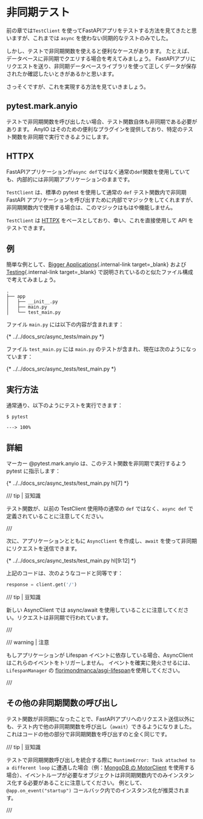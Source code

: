 # 非同期テスト

前の章では`TestClient` を使ってFastAPIアプリをテストする方法を見てきたと思いますが、これまでは `async` を使わない同期的なテストのみでした。

しかし、テストで非同期関数を使えると便利なケースがあります。
たとえば、データベースに非同期でクエリする場合を考えてみましょう。
FastAPIアプリにリクエストを送り、非同期データベースライブラリを使って正しくデータが保存されたか確認したいときがあるかと思います。

さっそくですが、これを実現する方法を見ていきましょう。

## pytest.mark.anyio

テストで非同期関数を呼び出したい場合、テスト関数自体も非同期である必要があります。
AnyIO はそのための便利なプラグインを提供しており、特定のテスト関数を非同期で実行できるようにします。

## HTTPX

FastAPIアプリケーションが`async def`ではなく通常の`def`関数を使用していても、内部的には非同期アプリケーションのままです。

`TestClient` は、標準の pytest を使用して通常の `def` テスト関数内で非同期 FastAPI アプリケーションを呼び出すために内部でマジックをしてくれますが、非同期関数内で使用する場合は、このマジックはもはや機能しません。

`TestClient` は <a href="https://www.python-httpx.org" class="external-link" target="_blank">HTTPX</a> をベースとしており、幸い、これを直接使用して API をテストできます。

## 例

簡単な例として、[Bigger Applications](../tutorial/bigger-applications.md){.internal-link target=_blank} および [Testing](../ja/tutorial/testing.md){.internal-link target=_blank} で説明されているのと似たファイル構成で考えてみましょう。

```
.
├── app
│   ├── __init__.py
│   ├── main.py
│   └── test_main.py
```

ファイル `main.py` には以下の内容が含まれます：

{* ../../docs_src/async_tests/main.py *}

ファイル `test_main.py` には `main.py` のテストが含まれ、現在は次のようになっています：

{* ../../docs_src/async_tests/test_main.py *}

## 実行方法

通常通り、以下のようにテストを実行できます：

<div class="termy">

```console
$ pytest

---> 100%
```

</div>

## 詳細

マーカー @pytest.mark.anyio は、このテスト関数を非同期で実行するよう pytest に指示します：

{* ../../docs_src/async_tests/test_main.py hl[7] *}

/// tip | 豆知識

テスト関数が、以前の TestClient 使用時の通常の `def` ではなく、`async def` で定義されていることに注意してください。

///

次に、アプリケーションとともに `AsyncClient` を作成し、`await` を使って非同期にリクエストを送信できます。

{* ../../docs_src/async_tests/test_main.py hl[9:12] *}

上記のコードは、次のようなコードと同等です：

```Python
response = client.get('/')
```

/// tip | 豆知識

新しい AsyncClient では async/await を使用していることに注意してください。リクエストは非同期で行われています。

///

/// warning | 注意

もしアプリケーションが Lifespan イベントに依存している場合、AsyncClient はこれらのイベントをトリガーしません。
イベントを確実に発火させるには、`LifespanManager` の <a href="https://github.com/florimondmanca/asgi-lifespan#usage" class="external-link" target="_blank">florimondmanca/asgi-lifespan</a>を使用してください。

///

## その他の非同期関数の呼び出し

テスト関数が非同期になったことで、FastAPIアプリへのリクエスト送信以外にも、テスト内で他の非同期関数を呼び出し（`await`）できるようになりました。これはコードの他の部分で非同期関数を呼び出すのと全く同じです。

/// tip | 豆知識

テストで非同期関数呼び出しを統合する際に `RuntimeError: Task attached to a different loop` に遭遇した場合（例：<a href="https://stackoverflow.com/questions/41584243/runtimeerror-task-attached-to-a-different-loop" class="external-link" target="_blank">MongoDB の MotorClient</a> を使用する場合）、イベントループが必要なオブジェクトは非同期関数内でのみインスタンス化する必要があることに注意してください。 例として、`@app.on_event("startup")` コールバック内でのインスタンス化が推奨されます。

///
